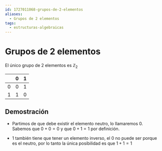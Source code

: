 ```yaml
---
id: 1727011068-grupos-de-2-elementos
aliases:
  - Grupos de 2 elementos
tags:
  - estructuras-algebraicas
---
```


# Grupos de 2 elementos

El único grupo de 2 elementos es $\mathbb{Z}_2$

|     | 0   | 1   |
| --- | --- | --- |
| 0   | 0   | 1   |
| 1   | 1   | 0   |

## Demostración

- Partimos de que debe existir el elemento neutro, lo llamaremos $0$. Sabemos que $0+0=0$ y que $0+1=1$ por definición.

- $1$ también tiene que tener un elemento inverso, el $0$ no puede ser porque es el neutro, por lo tanto la única posibilidad es que $1+1=1$

